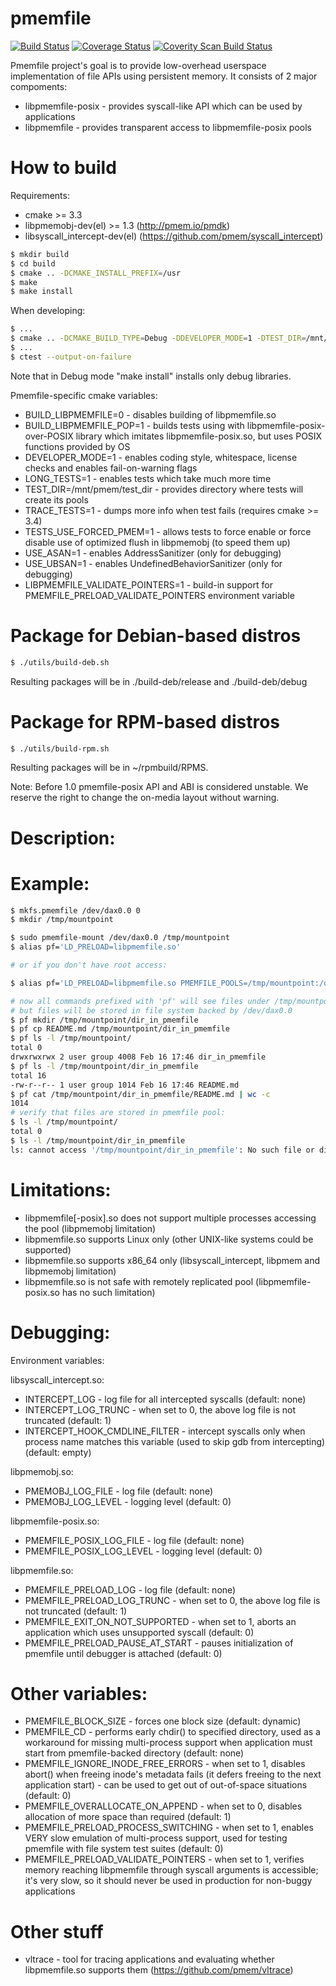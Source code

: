 # pmemfile

[![Build Status](https://travis-ci.org/pmem/pmemfile.svg)](https://travis-ci.org/pmem/pmemfile)
[![Coverage Status](https://codecov.io/github/pmem/pmemfile/coverage.svg)](https://codecov.io/gh/pmem/pmemfile)
[![Coverity Scan Build Status](https://scan.coverity.com/projects/12874/badge.svg)](https://scan.coverity.com/projects/pmemfile)

Pmemfile project's goal is to provide low-overhead userspace implementation of
file APIs using persistent memory.
It consists of 2 major compoments:
- libpmemfile-posix - provides syscall-like API which can be used by applications
- libpmemfile - provides transparent access to libpmemfile-posix pools

# How to build #

Requirements:
- cmake >= 3.3
- libpmemobj-dev(el) >= 1.3 (http://pmem.io/pmdk)
- libsyscall_intercept-dev(el) (https://github.com/pmem/syscall_intercept)

```sh
$ mkdir build
$ cd build
$ cmake .. -DCMAKE_INSTALL_PREFIX=/usr
$ make
$ make install
```

When developing:
```sh
$ ...
$ cmake .. -DCMAKE_BUILD_TYPE=Debug -DDEVELOPER_MODE=1 -DTEST_DIR=/mnt/pmem/pmemfile-tests
$ ...
$ ctest --output-on-failure
```

Note that in Debug mode "make install" installs only debug libraries.

Pmemfile-specific cmake variables:
* BUILD_LIBPMEMFILE=0 - disables building of libpmemfile.so
* BUILD_LIBPMEMFILE_POP=1 - builds tests using with libpmemfile-posix-over-POSIX library which imitates libpmemfile-posix.so, but uses POSIX functions provided by OS
* DEVELOPER_MODE=1 - enables coding style, whitespace, license checks and enables fail-on-warning flags
* LONG_TESTS=1 - enables tests which take much more time
* TEST_DIR=/mnt/pmem/test_dir - provides directory where tests will create its pools
* TRACE_TESTS=1 - dumps more info when test fails (requires cmake >= 3.4)
* TESTS_USE_FORCED_PMEM=1 - allows tests to force enable or force disable use of optimized flush in libpmemobj (to speed them up)
* USE_ASAN=1 - enables AddressSanitizer (only for debugging)
* USE_UBSAN=1 - enables UndefinedBehaviorSanitizer (only for debugging)
* LIBPMEMFILE_VALIDATE_POINTERS=1 - build-in support for PMEMFILE_PRELOAD_VALIDATE_POINTERS environment variable

# Package for Debian-based distros
```sh
$ ./utils/build-deb.sh
```
Resulting packages will be in ./build-deb/release and ./build-deb/debug

# Package for RPM-based distros
```sh
$ ./utils/build-rpm.sh
```
Resulting packages will be in ~/rpmbuild/RPMS.

Note: Before 1.0 pmemfile-posix API and ABI is considered unstable.
We reserve the right to change the on-media layout without warning.

# Description: #

# Example: #

```sh
$ mkfs.pmemfile /dev/dax0.0 0
$ mkdir /tmp/mountpoint

$ sudo pmemfile-mount /dev/dax0.0 /tmp/mountpoint
$ alias pf='LD_PRELOAD=libpmemfile.so'

# or if you don't have root access:

$ alias pf='LD_PRELOAD=libpmemfile.so PMEMFILE_POOLS=/tmp/mountpoint:/dev/dax0.0'

# now all commands prefixed with 'pf' will see files under /tmp/mountpoint,
# but files will be stored in file system backed by /dev/dax0.0
$ pf mkdir /tmp/mountpoint/dir_in_pmemfile
$ pf cp README.md /tmp/mountpoint/dir_in_pmemfile
$ pf ls -l /tmp/mountpoint/
total 0
drwxrwxrwx 2 user group 4008 Feb 16 17:46 dir_in_pmemfile
$ pf ls -l /tmp/mountpoint/dir_in_pmemfile
total 16
-rw-r--r-- 1 user group 1014 Feb 16 17:46 README.md
$ pf cat /tmp/mountpoint/dir_in_pmemfile/README.md | wc -c
1014
# verify that files are stored in pmemfile pool:
$ ls -l /tmp/mountpoint/
total 0
$ ls -l /tmp/mountpoint/dir_in_pmemfile
ls: cannot access '/tmp/mountpoint/dir_in_pmemfile': No such file or directory
```

# Limitations: #
* libpmemfile[-posix].so does not support multiple processes accessing the pool
  (libpmemobj limitation)
* libpmemfile.so supports Linux only (other UNIX-like systems could be supported)
* libpmemfile.so supports x86\_64 only (libsyscall_intercept, libpmem
  and libpmemobj limitation)
* libpmemfile.so is not safe with remotely replicated pool (libpmemfile-posix.so
  has no such limitation)

# Debugging: #
Environment variables:

libsyscall_intercept.so:
* INTERCEPT_LOG - log file for all intercepted syscalls (default: none)
* INTERCEPT_LOG_TRUNC - when set to 0, the above log file is not truncated
  (default: 1)
* INTERCEPT_HOOK_CMDLINE_FILTER - intercept syscalls only when process name
  matches this variable (used to skip gdb from intercepting) (default: empty)

libpmemobj.so:
* PMEMOBJ_LOG_FILE - log file (default: none)
* PMEMOBJ_LOG_LEVEL - logging level (default: 0)

libpmemfile-posix.so:
* PMEMFILE_POSIX_LOG_FILE - log file (default: none)
* PMEMFILE_POSIX_LOG_LEVEL - logging level (default: 0)

libpmemfile.so:
* PMEMFILE_PRELOAD_LOG - log file (default: none)
* PMEMFILE_PRELOAD_LOG_TRUNC - when set to 0, the above log file is not
  truncated (default: 1)
* PMEMFILE_EXIT_ON_NOT_SUPPORTED - when set to 1, aborts an application which
  uses unsupported syscall (default: 0)
* PMEMFILE_PRELOAD_PAUSE_AT_START - pauses initialization of pmemfile until
  debugger is attached (default: 0)

# Other variables: #
* PMEMFILE_BLOCK_SIZE - forces one block size (default: dynamic)
* PMEMFILE_CD - performs early chdir() to specified directory, used as
  a workaround for missing multi-process support when application must start
  from pmemfile-backed directory (default: none)
* PMEMFILE_IGNORE_INODE_FREE_ERRORS - when set to 1, disables abort() when
  freeing inode's metadata fails (it defers freeing to the next application
  start) - can be used to get out of out-of-space situations (default: 0)
* PMEMFILE_OVERALLOCATE_ON_APPEND - when set to 0, disables allocation of more
  space than required (default: 1)
* PMEMFILE_PRELOAD_PROCESS_SWITCHING - when set to 1, enables VERY slow
  emulation of multi-process support, used for testing pmemfile with file system
  test suites (default: 0)
* PMEMFILE_PRELOAD_VALIDATE_POINTERS - when set to 1, verifies memory reaching libpmemfile through syscall arguments is accessible; it's very slow, so it should never be used in production for non-buggy applications

# Other stuff #
* vltrace - tool for tracing applications and evaluating whether libpmemfile.so
  supports them (https://github.com/pmem/vltrace)

